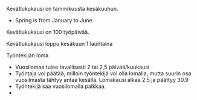 Kevätlukukausi on tammikuusta kesäkuuhun.
- Spring is from January to June.

Kevätlukukausi on 100 työpäivää.

Kevätlukukausi loppu kesäkuun 1 launtaina


Työntekijän loma
- Vuosilomaa tulee tavallisesti 2 tai 2,5 päivää/kuukausi
- Työntaja voi päätää, milloin työntekijä voi olla lomalla, mutta suurin osa vuosilmasta tähtyy antaa kesällä. Lomakausi alkaa 2.5 ja päättyy 30.9
- Työntekijä saa vuosilomalla palkkaa.
- 